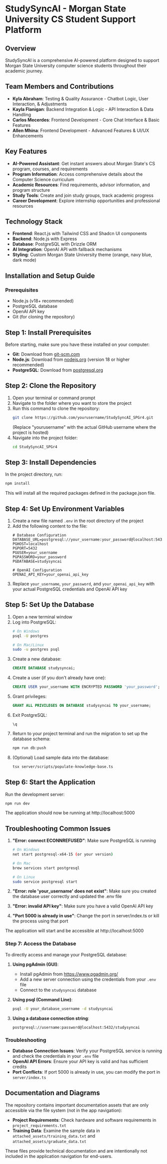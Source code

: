 # StudySyncAI - Morgan State University CS Student Support Platform

## Overview

StudySyncAI is a comprehensive AI-powered platform designed to support Morgan State University computer science students throughout their academic journey.

## Team Members and Contributions

- **Kyla Abraham**: Testing & Quality Assurance - Chatbot Logic, User Interaction, & Adjustments
- **Kayla Flanigan**: Backend Integration & Logic - API Interaction & Data Handling
- **Carlos Mecerdes**: Frontend Development - Core Chat Interface & Basic Features
- **Allen Mhina**: Frontend Development - Advanced Features & UI/UX Enhancements
  
## Key Features

- **AI-Powered Assistant**: Get instant answers about Morgan State's CS program, courses, and requirements
- **Program Information**: Access comprehensive details about the Computer Science curriculum
- **Academic Resources**: Find requirements, advisor information, and program structure
- **Study Tools**: Create and join study groups, track academic progress
- **Career Development**: Explore internship opportunities and professional resources

## Technology Stack

- **Frontend**: React.js with Tailwind CSS and Shadcn UI components
- **Backend**: Node.js with Express 
- **Database**: PostgreSQL with Drizzle ORM
- **AI Integration**: OpenAI API with fallback mechanisms
- **Styling**: Custom Morgan State University theme (orange, navy blue, dark mode)

## Installation and Setup Guide
### Prerequisites

- Node.js (v18+ recommended)
- PostgreSQL database
- OpenAI API key
- Git (for cloning the repository)

## Step 1: Install Prerequisites

Before starting, make sure you have these installed on your computer:

- **Git**: Download from [git-scm.com](https://git-scm.com/downloads)
- **Node.js**: Download from [nodejs.org](https://nodejs.org/) (version 18 or higher recommended)
- **PostgreSQL**: Download from [postgresql.org](https://www.postgresql.org/download/)

## Step 2: Clone the Repository

1. Open your terminal or command prompt
2. Navigate to the folder where you want to store the project
3. Run this command to clone the repository:
   ```bash
   git clone https://github.com/yourusername/StudySyncAI_SPGr4.git
   ```
   (Replace "yourusername" with the actual GitHub username where the project is hosted)
4. Navigate into the project folder:
   ```bash
   cd StudySyncAI_SPGr4
   ```

## Step 3: Install Dependencies

In the project directory, run:
```bash
npm install
```
This will install all the required packages defined in the package.json file.

## Step 4: Set Up Environment Variables

1. Create a new file named `.env` in the root directory of the project
2. Add the following content to the file:
   ```
   # Database Configuration
   DATABASE_URL=postgresql://your_username:your_password@localhost:5432/studysyncai
   PGHOST=localhost
   PGPORT=5432
   PGUSER=your_username
   PGPASSWORD=your_password
   PGDATABASE=studysyncai
   
   # OpenAI Configuration
   OPENAI_API_KEY=your_openai_api_key
   ```
3. Replace `your_username`, `your_password`, and `your_openai_api_key` with your actual PostgreSQL credentials and OpenAI API key

## Step 5: Set Up the Database

1. Open a new terminal window
2. Log into PostgreSQL:
   ```bash
   # On Windows
   psql -U postgres
   
   # On Mac/Linux
   sudo -u postgres psql
   ```
3. Create a new database:
   ```sql
   CREATE DATABASE studysyncai;
   ```
4. Create a user (if you don't already have one):
   ```sql
   CREATE USER your_username WITH ENCRYPTED PASSWORD 'your_password';
   ```
5. Grant privileges:
   ```sql
   GRANT ALL PRIVILEGES ON DATABASE studysyncai TO your_username;
   ```
6. Exit PostgreSQL:
   ```
   \q
   ```
7. Return to your project terminal and run the migration to set up the database schema:
   ```bash
   npm run db:push
   ```
8. (Optional) Load sample data into the database:
   ```bash
   tsx server/scripts/populate-knowledge-base.ts
   ```

## Step 6: Start the Application

Run the development server:
```bash
npm run dev
```

The application should now be running at http://localhost:5000

## Troubleshooting Common Issues

1. **"Error: connect ECONNREFUSED"**: Make sure PostgreSQL is running
   ```bash
   # On Windows
   net start postgresql-x64-15 (or your version)
   
   # On Mac
   brew services start postgresql
   
   # On Linux
   sudo service postgresql start
   ```

2. **"Error: role 'your_username' does not exist"**: Make sure you created the database user correctly and updated the .env file

3. **"Error: invalid API key"**: Make sure you have a valid OpenAI API key

4. **"Port 5000 is already in use"**: Change the port in server/index.ts or kill the process using that port


The application will start and be accessible at http://localhost:5000

### Step 7: Access the Database

To directly access and manage your PostgreSQL database:

1. **Using pgAdmin (GUI)**:
   - Install pgAdmin from https://www.pgadmin.org/
   - Add a new server connection using the credentials from your `.env` file
   - Connect to the `studysyncai` database

2. **Using psql (Command Line)**:
   ```bash
   psql -U your_database_username -d studysyncai
   ```

3. **Using a database connection string**:
   ```
   postgresql://username:password@localhost:5432/studysyncai
   ```

### Troubleshooting

- **Database Connection Issues**: Verify your PostgreSQL service is running and check the credentials in your `.env` file
- **OpenAI API Errors**: Ensure your API key is valid and has sufficient credits
- **Port Conflicts**: If port 5000 is already in use, you can modify the port in `server/index.ts`

## Documentation and Diagrams

The repository contains important documentation assets that are only accessible via the file system (not in the app navigation):

- **Project Requirements**: Check hardware and software requirements in `project_requirements.txt`
- **Training Data**: Examine the sample data in `attached_assets/training_data.txt` and `attached_assets/graduate_data.txt`

These files provide technical documentation and are intentionally not included in the application navigation for end-users.

